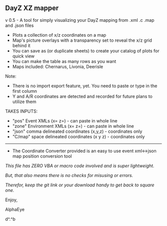 ## DayZ XZ mapper 
v 0.5 - A tool for simply visualizing your DayZ mapping from .xml .c .map and .json files
* Plots a collection of x/z coordinates on a map
* Map's picture overlays with a transparency set to reveal the x/z grid behind it
* You can save as (or duplicate sheets) to create your catalog of plots for quick view
* You can make the table as many rows as you want
* Maps included: Chernarus, Livonia, Deerisle

Note:
* There is no import export feature, yet.   You need to paste or type in the first column
* Y and A/R coordinates are detected and recorded for future plans to utilize them

TAKES INPUTS:
* "pos" Event XMLs (x= z=) - can paste in whole line
* "zone" Environment XMLs (x= z=) - can paste in whole line
* "json" comma delineated coordinates (x,y,z) - coordinates only
* "C/map" space delineated coordinates (x y z) - coordinates only
______
* The Coordinate Converter provided is an easy to use event xml<->json map position conversion tool

_This file has ZERO VBA or macro code involved and is super lightweight._

_But, that also means there is no checks for misusing or errors._

_Therefor, keep the git link or your download handy to get back to square one._

Enjoy,

AlphaEye

d^.^b
